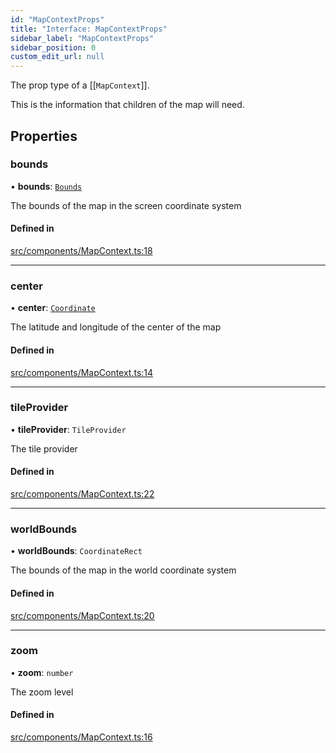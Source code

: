 ```yaml
---
id: "MapContextProps"
title: "Interface: MapContextProps"
sidebar_label: "MapContextProps"
sidebar_position: 0
custom_edit_url: null
---
```


The prop type of a [[`MapContext`]].

This is the information that children of the map will need.

## Properties

### bounds

• **bounds**: [`Bounds`](Bounds.md)

The bounds of the map in the screen coordinate system

#### Defined in

[src/components/MapContext.ts:18](https://github.com/rob-blackbourn/jetblack-map/blob/472c22c/src/components/MapContext.ts#L18)

___

### center

• **center**: [`Coordinate`](Coordinate.md)

The latitude and longitude of the center of the map

#### Defined in

[src/components/MapContext.ts:14](https://github.com/rob-blackbourn/jetblack-map/blob/472c22c/src/components/MapContext.ts#L14)

___

### tileProvider

• **tileProvider**: `TileProvider`

The tile provider

#### Defined in

[src/components/MapContext.ts:22](https://github.com/rob-blackbourn/jetblack-map/blob/472c22c/src/components/MapContext.ts#L22)

___

### worldBounds

• **worldBounds**: `CoordinateRect`

The bounds of the map in the world coordinate system

#### Defined in

[src/components/MapContext.ts:20](https://github.com/rob-blackbourn/jetblack-map/blob/472c22c/src/components/MapContext.ts#L20)

___

### zoom

• **zoom**: `number`

The zoom level

#### Defined in

[src/components/MapContext.ts:16](https://github.com/rob-blackbourn/jetblack-map/blob/472c22c/src/components/MapContext.ts#L16)
